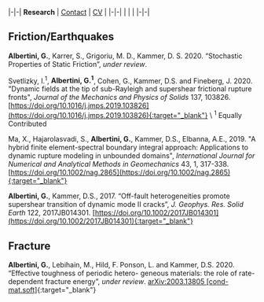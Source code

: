 |-|-|
**Research** | [Contact](contact.md) | [CV](gabriele_albertini_vitae.pdf) |
|-|-|
| | |
|-|-|


## Friction/Earthquakes

**Albertini, G.**, Karrer, S., Grigoriu, M. D., Kammer, D. S. 2020. “Stochastic Properties of Static Friction”,
*under review*.


Svetlizky, I.<sup>1</sup>, **Albertini, G.<sup>1</sup>**, Cohen, G., Kammer, D.S. and Fineberg, J. 2020. 
"Dynamic fields at the tip of sub-Rayleigh and supershear frictional rupture fronts", 
*Journal of the Mechanics and Physics of Solids* 137, 103826. 
[https://doi.org/10.1016/j.jmps.2019.103826](https://doi.org/10.1016/j.jmps.2019.103826){:target="_blank"}
\\
<sup>1</sup> Equally Contributed

Ma, X., Hajarolasvadi, S., **Albertini, G.**, Kammer, D.S., Elbanna, A.E., 2019. 
"A hybrid finite element-spectral boundary integral approach: Applications to dynamic rupture modeling in unbounded domains", 
*International Journal for Numerical and Analytical Methods in Geomechanics* 43, 1, 317-338. [https://doi.org/10.1002/nag.2865](https://doi.org/10.1002/nag.2865){:target="_blank"}

**Albertini, G.**, Kammer, D.S., 2017. 
“Off-fault heterogeneities promote supershear transition of dynamic mode II cracks”,
*J. Geophys. Res. Solid Earth* 122, 2017JB014301. [https://doi.org/10.1002/2017JB014301](https://doi.org/10.1002/2017JB014301){:target="_blank"}

 


## Fracture

**Albertini, G.**, Lebihain, M., Hild, F. Ponson, L. and Kammer, D.S. 2020. “Effective toughness of periodic hetero-
geneous materials: the role of rate-dependent fracture energy”, 
*under review*.
[arXiv:2003.13805 [cond-mat.soft]](https://arxiv-org.proxy.library.cornell.edu/pdf/2003.13805){:target="_blank"}

 
